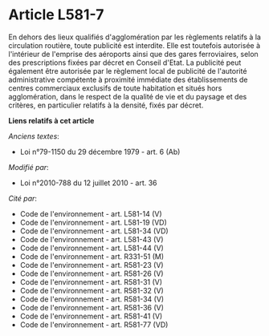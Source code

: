 # Article L581-7

En dehors des lieux qualifiés d'agglomération par les règlements relatifs à la circulation routière, toute publicité est
interdite. Elle est toutefois autorisée à l'intérieur de l'emprise des aéroports ainsi que des gares ferroviaires, selon des
prescriptions fixées par décret en Conseil d'Etat. La publicité peut également être autorisée par le règlement local de
publicité de l'autorité administrative compétente à proximité immédiate des établissements de centres commerciaux exclusifs
de toute habitation et situés hors agglomération, dans le respect de la qualité de vie et du paysage et des critères, en
particulier relatifs à la densité, fixés par décret.

**Liens relatifs à cet article**

_Anciens textes_:

  - Loi n°79-1150 du 29 décembre 1979 - art. 6 (Ab)

_Modifié par_:

  - Loi n°2010-788 du 12 juillet 2010 - art. 36

_Cité par_:

  - Code de l'environnement - art. L581-14 (V)
  - Code de l'environnement - art. L581-19 (VD)
  - Code de l'environnement - art. L581-34 (VD)
  - Code de l'environnement - art. L581-43 (V)
  - Code de l'environnement - art. L581-44 (V)
  - Code de l'environnement - art. R331-51 (M)
  - Code de l'environnement - art. R581-23 (V)
  - Code de l'environnement - art. R581-26 (V)
  - Code de l'environnement - art. R581-31 (V)
  - Code de l'environnement - art. R581-32 (V)
  - Code de l'environnement - art. R581-34 (V)
  - Code de l'environnement - art. R581-36 (V)
  - Code de l'environnement - art. R581-41 (V)
  - Code de l'environnement - art. R581-77 (VD)

